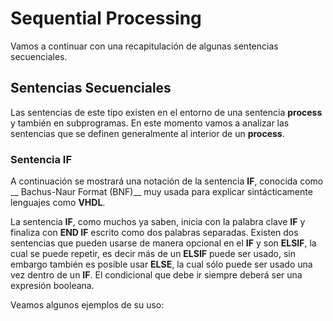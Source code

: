 # Sequential Processing

Vamos a continuar con una recapitulación de algunas sentencias secuenciales.

## Sentencias Secuenciales

Las sentencias de este tipo existen en el entorno de una sentencia **process** y también en subprogramas. En este momento vamos a analizar las sentencias que se definen generalmente al interior de un **process**.

### Sentencia IF

A continuación se mostrará una notación de la sentencia **IF**, conocida como __ Bachus-Naur Format (BNF)__ muy usada para explicar sintácticamente lenguajes como __VHDL__.



La sentencia **IF**, como muchos ya saben, inicia con la palabra clave **IF** y finaliza con **END IF** escrito como dos palabras separadas. Existen dos sentencias que pueden usarse de manera opcional en el **IF** y son **ELSIF**, la cual se puede repetir, es decir más de un **ELSIF** puede ser usado, sin embargo también es posible usar **ELSE**, la cual sólo puede ser usado una vez dentro de un **IF**. El condicional que debe ir siempre deberá ser una expresión booleana. 

Veamos algunos ejemplos de su uso:

